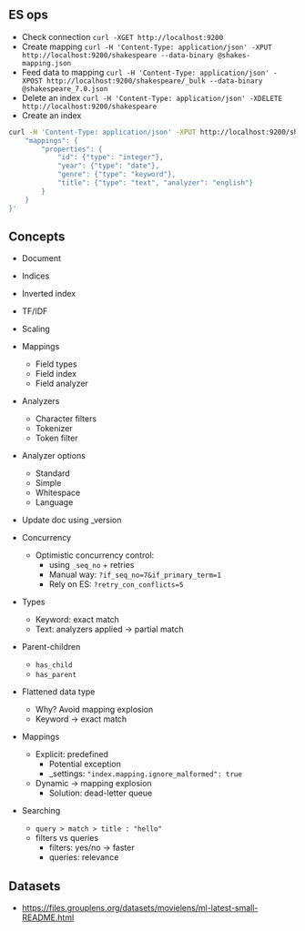 ## ES ops
- Check connection
`curl -XGET http://localhost:9200`
- Create mapping
`curl -H 'Content-Type: application/json' -XPUT http://localhost:9200/shakespeare --data-binary @shakes-mapping.json`
- Feed data to mapping
`curl -H 'Content-Type: application/json' -XPOST http://localhost:9200/shakespeare/_bulk --data-binary @shakespeare_7.0.json`
- Delete an index
`curl -H 'Content-Type: application/json' -XDELETE http://localhost:9200/shakespeare`
- Create an index
```bash
curl -H 'Content-Type: application/json' -XPUT http://localhost:9200/shakespeare -d '{
    "mappings": {
        "properties": {
            "id": {"type": "integer"},
            "year": {"type": "date"},
            "genre": {"type": "keyword"},
            "title": {"type": "text", "analyzer": "english"}
        }
    }
}'
```

## Concepts
- Document
- Indices
- Inverted index
- TF/IDF
- Scaling
- Mappings
    - Field types
    - Field index
    - Field analyzer
- Analyzers
    - Character filters
    - Tokenizer
    - Token filter

- Analyzer options
    - Standard
    - Simple
    - Whitespace
    - Language
- Update doc using _version
- Concurrency
    - Optimistic concurrency control: 
        - using `_seq_no` + retries 
        - Manual way: `?if_seq_no=7&if_primary_term=1`
        - Rely on ES: `?retry_con_conflicts=5`
- Types
    - Keyword: exact match
    - Text: analyzers applied -> partial match
- Parent-children
    - `has_child`
    - `has_parent`
- Flattened data type
    - Why? Avoid mapping explosion
    - Keyword -> exact match

- Mappings
    - Explicit: predefined 
        - Potential exception
        - _settings: `"index.mapping.ignore_malformed": true` 
    - Dynamic -> mapping explosion
        - Solution: dead-letter queue

- Searching
    - `query > match > title : "hello"`
    - filters vs queries
        - filters: yes/no -> faster
        - queries: relevance

## Datasets
- https://files.grouplens.org/datasets/movielens/ml-latest-small-README.html